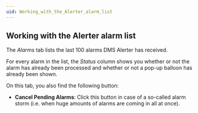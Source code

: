 ```yaml
---
uid: Working_with_the_Alerter_alarm_list
---
```


## Working with the Alerter alarm list

The *Alarms* tab lists the last 100 alarms DMS Alerter has received.

For every alarm in the list, the *Status* column shows you whether or not the alarm has already been processed and whether or not a pop-up balloon has already been shown.

On this tab, you also find the following button:

- **Cancel Pending Alarms**: Click this button in case of a so-called alarm storm (i.e. when huge amounts of alarms are coming in all at once).
